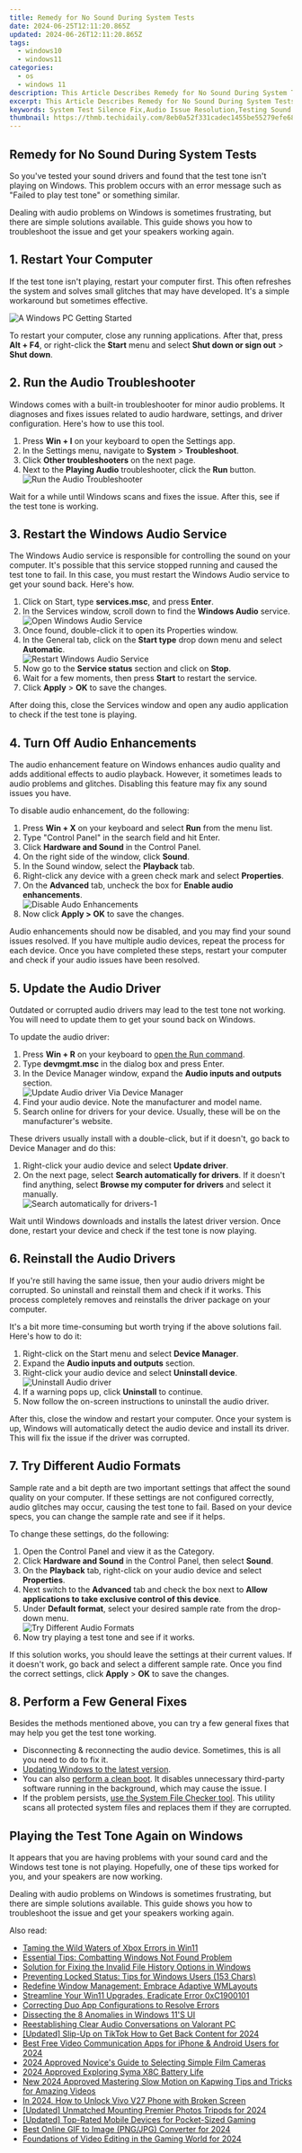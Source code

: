 ```yaml
---
title: Remedy for No Sound During System Tests
date: 2024-06-25T12:11:20.865Z
updated: 2024-06-26T12:11:20.865Z
tags:
  - windows10
  - windows11
categories:
  - os
  - windows 11
description: This Article Describes Remedy for No Sound During System Tests
excerpt: This Article Describes Remedy for No Sound During System Tests
keywords: System Test Silence Fix,Audio Issue Resolution,Testing Sound Loss Remedy,Diagnostic Sound Failure,Zero Volume System Check,Noise Absence Solution,Sync Tester Mute Trick
thumbnail: https://thmb.techidaily.com/8eb0a52f331cadec1455be55279efe68c9588c11451977d41c23dfeca435c0f3.jpg
---
```


## Remedy for No Sound During System Tests

 So you've tested your sound drivers and found that the test tone isn't playing on Windows. This problem occurs with an error message such as "Failed to play test tone" or something similar.

 Dealing with audio problems on Windows is sometimes frustrating, but there are simple solutions available. This guide shows you how to troubleshoot the issue and get your speakers working again.

## 1\. Restart Your Computer

 If the test tone isn't playing, restart your computer first. This often refreshes the system and solves small glitches that may have developed. It's a simple workaround but sometimes effective.

![A Windows PC Getting Started](https://static1.makeuseofimages.com/wordpress/wp-content/uploads/2022/12/restarting-a-windows-pc.jpg)

 To restart your computer, close any running applications. After that, press **Alt + F4**, or right-click the **Start** menu and select **Shut down or sign out** \> **Shut down**.

## 2\. Run the Audio Troubleshooter

 Windows comes with a built-in troubleshooter for minor audio problems. It diagnoses and fixes issues related to audio hardware, settings, and driver configuration. Here's how to use this tool.

1. Press **Win + I** on your keyboard to open the Settings app.
2. In the Settings menu, navigate to **System** \> **Troubleshoot**.
3. Click **Other troubleshooters** on the next page.
4. Next to the **Playing Audio** troubleshooter, click the **Run** button.  
![Run the Audio Troubleshooter](https://static1.makeuseofimages.com/wordpress/wp-content/uploads/2023/04/run-the-audio-troubleshooter.jpg)

 Wait for a while until Windows scans and fixes the issue. After this, see if the test tone is working.

## 3\. Restart the Windows Audio Service

 The Windows Audio service is responsible for controlling the sound on your computer. It's possible that this service stopped running and caused the test tone to fail. In this case, you must restart the Windows Audio service to get your sound back. Here's how.

1. Click on Start, type **services.msc**, and press **Enter**.
2. In the Services window, scroll down to find the **Windows Audio** service.  
![Open Windows Audio Service](https://static1.makeuseofimages.com/wordpress/wp-content/uploads/2023/04/open-windows-audio-service.jpg)
3. Once found, double-click it to open its Properties window.
4. In the General tab, click on the **Start type** drop down menu and select **Automatic**.  
![Restart Windows Audio Service](https://static1.makeuseofimages.com/wordpress/wp-content/uploads/2023/04/restart-windows-audio-service.jpg)
5. Now go to the **Service status** section and click on **Stop**.
6. Wait for a few moments, then press **Start** to restart the service.
7. Click **Apply** \> **OK** to save the changes.

 After doing this, close the Services window and open any audio application to check if the test tone is playing.

## 4\. Turn Off Audio Enhancements

 The audio enhancement feature on Windows enhances audio quality and adds additional effects to audio playback. However, it sometimes leads to audio problems and glitches. Disabling this feature may fix any sound issues you have.

 To disable audio enhancement, do the following:

1. Press **Win + X** on your keyboard and select **Run** from the menu list.
2. Type "Control Panel" in the search field and hit Enter.
3. Click **Hardware and Sound** in the Control Panel.
4. On the right side of the window, click **Sound**.
5. In the Sound window, select the **Playback** tab.
6. Right-click any device with a green check mark and select **Properties**.
7. On the **Advanced** tab, uncheck the box for **Enable audio enhancements**.  
![Disable Audo Enhancements](https://static1.makeuseofimages.com/wordpress/wp-content/uploads/2023/05/disable-audo-enhancements.jpg)
8. Now click **Apply > OK** to save the changes.

 Audio enhancements should now be disabled, and you may find your sound issues resolved. If you have multiple audio devices, repeat the process for each device. Once you have completed these steps, restart your computer and check if your audio issues have been resolved.

## 5\. Update the Audio Driver

 Outdated or corrupted audio drivers may lead to the test tone not working. You will need to update them to get your sound back on Windows.

 To update the audio driver:

1. Press **Win + R** on your keyboard to [open the Run command](https://www.makeuseof.com/windows-open-run-command-dialog-box/).
2. Type **devmgmt.msc** in the dialog box and press Enter.
3. In the Device Manager window, expand the **Audio inputs and outputs** section.  
![Update Audio driver Via Device Manager](https://static1.makeuseofimages.com/wordpress/wp-content/uploads/2023/04/update-audio-driver-via-device-manager.jpg)
4. Find your audio device. Note the manufacturer and model name.
5. Search online for drivers for your device. Usually, these will be on the manufacturer's website.

 These drivers usually install with a double-click, but if it doesn't, go back to Device Manager and do this:

1. Right-click your audio device and select **Update driver**.
2. On the next page, select **Search automatically for drivers**. If it doesn't find anything, select **Browse my computer for drivers** and select it manually.  
![Search automatically for drivers-1](https://static1.makeuseofimages.com/wordpress/wp-content/uploads/2023/04/search-automatically-for-drivers-1.jpg)

 Wait until Windows downloads and installs the latest driver version. Once done, restart your device and check if the test tone is now playing.

## 6\. Reinstall the Audio Drivers

 If you're still having the same issue, then your audio drivers might be corrupted. So uninstall and reinstall them and check if it works. This process completely removes and reinstalls the driver package on your computer.

 It's a bit more time-consuming but worth trying if the above solutions fail. Here's how to do it:

1. Right-click on the Start menu and select **Device Manager**.
2. Expand the **Audio inputs and outputs** section.
3. Right-click your audio device and select **Uninstall device**.  
![Uninstall Audio driver](https://static1.makeuseofimages.com/wordpress/wp-content/uploads/2023/04/uninstall-audio-driver.jpg)
4. If a warning pops up, click **Uninstall** to continue.
5. Now follow the on-screen instructions to uninstall the audio driver.

 After this, close the window and restart your computer. Once your system is up, Windows will automatically detect the audio device and install its driver. This will fix the issue if the driver was corrupted.

## 7\. Try Different Audio Formats

 Sample rate and a bit depth are two important settings that affect the sound quality on your computer. If these settings are not configured correctly, audio glitches may occur, causing the test tone to fail. Based on your device specs, you can change the sample rate and see if it helps.

 To change these settings, do the following:

1. Open the Control Panel and view it as the Category.
2. Click **Hardware and Sound** in the Control Panel, then select **Sound**.
3. On the **Playback** tab, right-click on your audio device and select **Properties**.
4. Next switch to the **Advanced** tab and check the box next to **Allow applications to take exclusive control of this device**.
5. Under **Default format**, select your desired sample rate from the drop-down menu.  
![Try Different Audio Formats](https://static1.makeuseofimages.com/wordpress/wp-content/uploads/2023/05/try-different-audio-formats.jpg)
6. Now try playing a test tone and see if it works.

 If this solution works, you should leave the settings at their current values. If it doesn't work, go back and select a different sample rate. Once you find the correct settings, click **Apply** \> **OK** to save the changes.

## 8\. Perform a Few General Fixes

 Besides the methods mentioned above, you can try a few general fixes that may help you get the test tone working.

* Disconnecting & reconnecting the audio device. Sometimes, this is all you need to do to fix it.
* [Updating Windows to the latest version](https://www.makeuseof.com/update-windows-manually/).
* You can also [perform a clean boot](https://www.makeuseof.com/clean-boot-windows-11/). It disables unnecessary third-party software running in the background, which may cause the issue. I
* If the problem persists, [use the System File Checker tool](https://www.makeuseof.com/system-file-checker-sfc-windows/). This utility scans all protected system files and replaces them if they are corrupted.

## Playing the Test Tone Again on Windows

 It appears that you are having problems with your sound card and the Windows test tone is not playing. Hopefully, one of these tips worked for you, and your speakers are now working.

 Dealing with audio problems on Windows is sometimes frustrating, but there are simple solutions available. This guide shows you how to troubleshoot the issue and get your speakers working again.

<span class="atpl-alsoreadstyle">Also read:</span>
<div><ul>
<li><a href="https://windows11.techidaily.com/taming-the-wild-waters-of-xbox-errors-in-win11/"><u>Taming the Wild Waters of Xbox Errors in Win11</u></a></li>
<li><a href="https://windows11.techidaily.com/essential-tips-combatting-windows-not-found-problem/"><u>Essential Tips: Combatting Windows Not Found Problem</u></a></li>
<li><a href="https://windows11.techidaily.com/solution-for-fixing-the-invalid-file-history-options-in-windows/"><u>Solution for Fixing the Invalid File History Options in Windows</u></a></li>
<li><a href="https://windows11.techidaily.com/preventing-locked-status-tips-for-windows-users-153-chars/"><u>Preventing Locked Status: Tips for Windows Users (153 Chars)</u></a></li>
<li><a href="https://windows11.techidaily.com/redefine-window-management-embrace-adaptive-wmlayouts/"><u>Redefine Window Management: Embrace Adaptive WMLayouts</u></a></li>
<li><a href="https://windows11.techidaily.com/streamline-your-win11-upgrades-eradicate-error-0xc1900101/"><u>Streamline Your Win11 Upgrades, Eradicate Error 0xC1900101</u></a></li>
<li><a href="https://windows11.techidaily.com/correcting-duo-app-configurations-to-resolve-errors/"><u>Correcting Duo App Configurations to Resolve Errors</u></a></li>
<li><a href="https://windows11.techidaily.com/dissecting-the-8-anomalies-in-windows-11s-ui/"><u>Dissecting the 8 Anomalies in Windows 11'S UI</u></a></li>
<li><a href="https://windows11.techidaily.com/reestablishing-clear-audio-conversations-on-valorant-pc/"><u>Reestablishing Clear Audio Conversations on Valorant PC</u></a></li>
<li><a href="https://tiktok-videos.techidaily.com/updated-slip-up-on-tiktok-how-to-get-back-content-for-2024/"><u>[Updated] Slip-Up on TikTok  How to Get Back Content for 2024</u></a></li>
<li><a href="https://video-capture.techidaily.com/best-free-video-communication-apps-for-iphone-and-android-users-for-2024/"><u>Best Free Video Communication Apps for iPhone & Android Users for 2024</u></a></li>
<li><a href="https://extra-approaches.techidaily.com/2024-approved-novices-guide-to-selecting-simple-film-cameras/"><u>2024 Approved  Novice's Guide to Selecting Simple Film Cameras</u></a></li>
<li><a href="https://some-techniques.techidaily.com/2024-approved-exploring-syma-x8c-battery-life/"><u>2024 Approved  Exploring Syma X8C Battery Life</u></a></li>
<li><a href="https://video-creation-software.techidaily.com/new-2024-approved-mastering-slow-motion-on-kapwing-tips-and-tricks-for-amazing-videos/"><u>New 2024 Approved Mastering Slow Motion on Kapwing Tips and Tricks for Amazing Videos</u></a></li>
<li><a href="https://android-unlock.techidaily.com/in-2024-how-to-unlock-vivo-v27-phone-with-broken-screen-by-drfone-android/"><u>In 2024, How to Unlock Vivo V27 Phone with Broken Screen</u></a></li>
<li><a href="https://vp-tips.techidaily.com/updated-unmatched-mounting-premier-photos-tripods-for-2024/"><u>[Updated] Unmatched Mounting  Premier Photos Tripods for 2024</u></a></li>
<li><a href="https://video-capture.techidaily.com/updated-top-rated-mobile-devices-for-pocket-sized-gaming/"><u>[Updated] Top-Rated Mobile Devices for Pocket-Sized Gaming</u></a></li>
<li><a href="https://ai-editing-video.techidaily.com/best-online-gif-to-image-pngjpg-converter-for-2024/"><u>Best Online GIF to Image (PNG/JPG) Converter for 2024</u></a></li>
<li><a href="https://digital-screen-recording.techidaily.com/foundations-of-video-editing-in-the-gaming-world-for-2024/"><u>Foundations of Video Editing in the Gaming World for 2024</u></a></li>
</ul></div>

<ins class="adsbygoogle"
      style="display:block"
      data-ad-client="ca-pub-7571918770474297"
      data-ad-slot="8358498916"
      data-ad-format="auto"
      data-full-width-responsive="true"></ins>